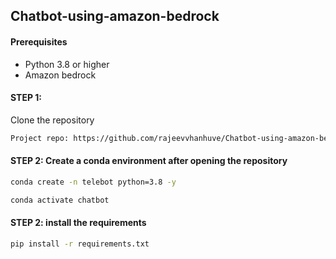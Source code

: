 ## Chatbot-using-amazon-bedrock

#### Prerequisites

- Python 3.8 or higher
- Amazon bedrock


#### STEP 1:
Clone the repository

```bash
Project repo: https://github.com/rajeevvhanhuve/Chatbot-using-amazon-bedrock.git
```

#### STEP 2: Create a conda environment after opening the repository
```bash
conda create -n telebot python=3.8 -y
```

```bash
conda activate chatbot
```

#### STEP 2: install the requirements
```bash
pip install -r requirements.txt
```
